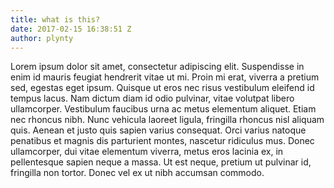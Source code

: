 ```yaml
---
title: what is this?
date: 2017-02-15 16:38:51 Z
author: plynty
---
```


Lorem ipsum dolor sit amet, consectetur adipiscing elit. Suspendisse in enim id mauris feugiat hendrerit vitae ut mi. Proin mi erat, viverra a pretium sed, egestas eget ipsum. Quisque ut eros nec risus vestibulum eleifend id tempus lacus. Nam dictum diam id odio pulvinar, vitae volutpat libero ullamcorper. Vestibulum faucibus urna ac metus elementum aliquet. Etiam nec rhoncus nibh. Nunc vehicula laoreet ligula, fringilla rhoncus nisl aliquam quis. Aenean et justo quis sapien varius consequat. Orci varius natoque penatibus et magnis dis parturient montes, nascetur ridiculus mus. Donec ullamcorper, dui vitae elementum viverra, metus eros lacinia ex, in pellentesque sapien neque a massa. Ut est neque, pretium ut pulvinar id, fringilla non tortor. Donec vel ex ut nibh accumsan commodo.